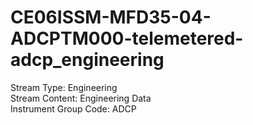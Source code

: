 # CE06ISSM-MFD35-04-ADCPTM000-telemetered-adcp_engineering

Stream Type: Engineering<br>
Stream Content: Engineering Data<br>
Instrument Group Code: ADCP<br>
